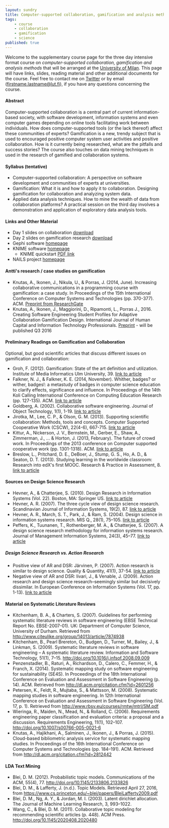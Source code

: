 ```yaml
---
layout: sundry
title: Computer-supported collaboration, gamification and analysis methods
tags:
    - course
    - collaboration
    - gamification
    - science
published: true
---
```


Welcome to the supplementary course page for the three day intensive format course on *computer-supported collaboration, gamification and analysis methods* that will be arranged at the [University of Milan](http://www.unimi.it/). This page will have links, slides, reading material and other additional documents for the course. Feel free to contact me on [Twitter](https://twitter.com/aknutas) or by email (firstname.lastname@lut.fi), if you have any questions concerning the course.

#### Abstract
Computer-supported collaboration is a central part of current information-based society, with software development, information systems and even computer games depending on online tools facilitating work between individuals. How does computer-supported tools (or the lack thereof) affect these communities of experts? Gamification is a new, trendy subject that is used to encouraged positive computer system user activities and positive collaboration. How is it currently being researched, what are the pitfalls and success stories? The course also touches on data mining techniques in used in the research of gamified and collaboration systems.

#### Syllabus (tentative)
* Computer-supported collaboration: A perspective on software development and communities of experts at universities.
* Gamification: What it is and how to apply it to collaboration. Designing gamification for collaboration and analyzing system data. 
* Applied data analysis techniques. How to mine the wealth of data from collaboration platforms? A practical session on the third day involves a demonstration and application of exploratory data analysis tools.

#### Links and Other Material
* Day 1 slides on collaboration [download](https://onedrive.live.com/redir?resid=8C3643CF8B080776!91327&authkey=!AKxjEA1rpe9To4o&ithint=file%2cpptx)
* Day 2 slides on gamification research [download](https://onedrive.live.com/redir?resid=8C3643CF8B080776!91374&authkey=!AG17_FgfDhlZI4I&ithint=file%2cpptx)
* Gephi software [homepage](https://gephi.org/)
* KNIME software [homepage](http://www.knime.org/)
  * KNIME quickstart [PDF link](https://tech.knime.org/files/KNIME_quickstart.pdf) 
* NAILS project [homepage](http://nailsproject.net/) 

#### Antti's research / case studies on gamification
* Knutas, A., Ikonen, J., Nikula, U., & Porras, J. (2014, June). Increasing collaborative communications in a programming course with gamification: a case study. In Proceedings of the 15th International Conference on Computer Systems and Technologies (pp. 370-377). ACM. [Preprint from ResearchGate](https://www.researchgate.net/publication/268060789_Increasing_collaborative_communications_in_a_programming_course_with_gamification_A_case_study?ev=prf_pub)
* Knutas, A., Ikonen, J., Maggiorini, D., Ripamonti, L., Porras J., 2016. Creating Software Engineering Student Profiles for Adaptive Collaboration Gamification Design. International Journal of Human Capital and Information Technology Professionals. [Preprint](https://onedrive.live.com/redir?resid=8C3643CF8B080776!91355&authkey=!AID_pXSiDTc3868&ithint=file%2cpdf) - will be published Q3 2016

#### Preliminary Readings on Gamification and Collaboration
Optional, but good scientific articles that discuss different issues on gamification and collaboration:

* Groh, F. (2012). Gamification: State of the art definition and utilization. Institute of Media Informatics Ulm University, 39. [link to article](http://d-nb.info/1020022604/34/#page=39)
* Falkner, N. J., & Falkner, K. E. (2014, November). Whither, badges? or wither, badges!: a metastudy of badges in computer science education to clarify effects, significance and influence. In Proceedings of the 14th Koli Calling International Conference on Computing Education Research (pp. 127-135). ACM. [link to article](http://dl.acm.org/citation.cfm?id=2674698)
* Goldberg, A. (2002). Collaborative software engineering. Journal of Object Technology, 1(1), 1-19. [link to article](http://www.jot.fm/issues/issue_2002_05/column1/)
* Jirotka, M., Lee, C. P., & Olson, G. M. (2013). Supporting scientific collaboration: Methods, tools and concepts. Computer Supported Cooperative Work (CSCW), 22(4-6), 667-715. [link to article](http://link.springer.com/article/10.1007/s10606-012-9184-0/fulltext.html)
* Kittur, A., Nickerson, J. V., Bernstein, M., Gerber, E., Shaw, A., Zimmerman, J., ... & Horton, J. (2013, February). The future of crowd work. In Proceedings of the 2013 conference on Computer supported cooperative work (pp. 1301-1318). ACM. [link to article](http://www2.cs.siu.edu/~dche2/files/futureofcrowdwork-cscw2013.pdf)
* Breslow, L., Pritchard, D. E., DeBoer, J., Stump, G. S., Ho, A. D., & Seaton, D. T. (2013). Studying learning in the worldwide classroom: Research into edX's first MOOC. Research & Practice in Assessment, 8. [link to article](https://goo.gl/0G9I06)

#### Sources on Design Science Research
* Hevner, A., & Chatterjee, S. (2010). Design Research in Information Systems (Vol. 22). Boston, MA: Springer US. [link to article](http://link.springer.com/10.1007/978-1-4419-5653-8)
* Hevner, A. R. (2007). The three cycle view of design science research. Scandinavian Journal of Information Systems, 19(2), 87. [link to article](http://community.mis.temple.edu/seminars/files/2009/10/Hevner-SJIS.pdf)
* Hevner, A. R., March, S. T., Park, J., & Ram, S. (2004). Design science in information systems research. MIS Q., 28(1), 75–105. [link to article](http://dl.acm.org/citation.cfm?id=2017212.2017217)
* Peffers, K., Tuunanen, T., Rothenberger, M. A., & Chatterjee, S. (2007). A design science research methodology for information systems research. Journal of Management Information Systems, 24(3), 45–77. [link to article](http://mesharpe.metapress.com/index/276818W6PN4T5483.pdf)

##### Design Science Research vs. Action Research
* Positive view of AR and DSR: Järvinen, P. (2007). Action research is similar to design science. Quality & Quantity, 41(1), 37-54. [link to article](http://link.springer.com/article/10.1007/s11135-005-5427-1)
* Negative view of AR and DSR: Iivari, J., & Venable, J. (2009). Action research and design science research–seemingly similar but decisively dissimilar. In European Conference on Information Systems (Vol. 17, pp. 1-13). [link to article](http://aisel.aisnet.org/cgi/viewcontent.cgi?article=1025&context=ecis2009)

#### Material on Systematic Literature Reviews
* Kitchenham, B. A., & Charters, S. (2007). Guidelines for performing systematic literature reviews in software engineering (EBSE Technical Report No. EBSE-2007-01). UK: Department of Computer Science, University of Durham. Retrieved from <http://www.citeulike.org/group/14013/article/7874938>
* Kitchenham, B., Pearl Brereton, O., Budgen, D., Turner, M., Bailey, J., & Linkman, S. (2009). Systematic literature reviews in software engineering – A systematic literature review. Information and Software Technology, 51(1), 7–15. <http://doi.org/10.1016/j.infsof.2008.09.009>
* Penzenstadler, B., Raturi, A., Richardson, D., Calero, C., Femmer, H., & Franch, X. (2014). Systematic mapping study on software engineering for sustainability (SE4S). In Proceedings of the 18th International Conference on Evaluation and Assessment in Software Engineering (p. 14). ACM. Retrieved from <http://dl.acm.org/citation.cfm?id=2601256>
* Petersen, K., Feldt, R., Mujtaba, S., & Mattsson, M. (2008). Systematic mapping studies in software engineering. In 12th International Conference on Evaluation and Assessment in Software Engineering (Vol. 17, p. 1). Retrieved from <http://www.rbsv.eu/courses/rmtw/mtrl/SM.pdf>
* Wieringa, R., Maiden, N., Mead, N., & Rolland, C. (2006). Requirements engineering paper classification and evaluation criteria: a proposal and a discussion. Requirements Engineering, 11(1), 102–107. <http://doi.org/10.1007/s00766-005-0021-6>
* Knutas, A., Hajikhani, A., Salminen, J., Ikonen, J., & Porras, J. (2015). Cloud-based bibliometric analysis service for systematic mapping studies. In Proceedings of the 16th International Conference on Computer Systems and Technologies (pp. 184–191). ACM. Retrieved from <http://dl.acm.org/citation.cfm?id=2812442>

#### LDA Text Mining
* Blei, D. M. (2012). Probabilistic topic models. Communications of the ACM, 55(4), 77. <http://doi.org/10.1145/2133806.2133826>
* Blei, D. M., & Lafferty, J. (n.d.). Topic Models. Retrieved April 27, 2016, from <https://www.cs.princeton.edu/~blei/papers/BleiLafferty2009.pdf>
* Blei, D. M., Ng, A. Y., & Jordan, M. I. (2003). Latent dirichlet allocation. The Journal of Machine Learning Research, 3, 993–1022.
* Wang, C., & Blei, D. M. (2011). Collaborative topic modeling for recommending scientific articles (p. 448). ACM Press. <http://doi.org/10.1145/2020408.2020480>

